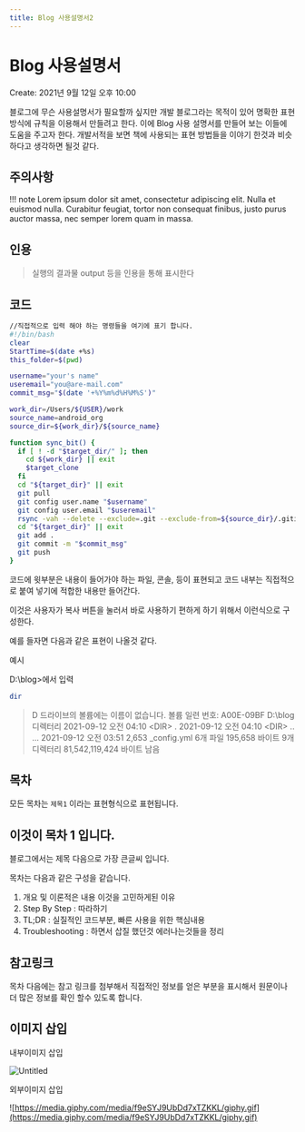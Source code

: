 ```yaml
---
title: Blog 사용설명서2
---
```

# Blog 사용설명서

Create: 2021년 9월 12일 오후 10:00

블로그에 무슨 사용설명서가 필요할까 싶지만
개발 블로그라는 목적이 있어 명확한 표현방식에 규칙을 이용해서 만들려고 한다.
이에 Blog 사용 설명서를 만들어 보는 이들에 도움을 주고자 한다.
개발서적을 보면 책에 사용되는 표현 방법들을 이야기 한것과 비슷하다고 생각하면 될것 같다.

## 주의사항

!!! note
    Lorem ipsum dolor sit amet, consectetur adipiscing elit. Nulla et euismod
    nulla. Curabitur feugiat, tortor non consequat finibus, justo purus auctor
    massa, nec semper lorem quam in massa.

## 인용

> 실행의 결과물 output 등을 인용을 통해 표시한다

## 코드

```bash
//직접적으로 입력 해야 하는 명령들을 여기에 표기 합니다.
#!/bin/bash
clear
StartTime=$(date +%s)
this_folder=$(pwd)

username="your's name"
useremail="you@are-mail.com"
commit_msg="$(date '+%Y%m%d%H%M%S')"

work_dir=/Users/${USER}/work
source_name=android_org
source_dir=${work_dir}/${source_name}

function sync_bit() {
  if [ ! -d "$target_dir/" ]; then
    cd ${work_dir} || exit
    $target_clone
  fi
  cd "${target_dir}" || exit
  git pull
  git config user.name "$username"
  git config user.email "$useremail"
  rsync -vah --delete --exclude=.git --exclude-from=${source_dir}/.gitignore  ${source_dir}/ ${target_dir}
  cd "${target_dir}" || exit
  git add .
  git commit -m "$commit_msg"
  git push
}
```

코드에 윗부분은 내용이 들어가야 하는 파일, 콘솔, 등이 표현되고 코드 내부는 직접적으로 붙여 넣기에 적합한 내용만 들어간다. 

이것은 사용자가 복사 버튼을 눌러서 바로 사용하기 편하게 하기 위해서 이런식으로 구성한다.

예를 들자면 다음과 같은 표현이 나올것 같다.

예시

D:\blog>에서 입력

```bash
dir
```

> D 드라이브의 볼륨에는 이름이 없습니다.
볼륨 일련 번호: A00E-09BF
D:\blog 디렉터리
2021-09-12  오전 04:10    <DIR\>          .
2021-09-12  오전 04:10    <DIR\>          ..
...
2021-09-12  오전 03:51             2,653 _config.yml
6개 파일             195,658 바이트
9개 디렉터리  81,542,119,424 바이트 남음

## 목차

모든 목차는 `제목1` 이라는 표현형식으로 표현됩니다.

## 이것이 목차 1 입니다.

블로그에서는 제목 다음으로 가장 큰글씨 입니다.

목차는 다음과 같은 구성을 같습니다.

1. 개요 및 이론적은 내용 이것을 고민하게된 이유
2. Step By Step : 따라하기
3. TL;DR : 실질적인 코드부분, 빠른 사용을 위한 핵심내용
4. Troubleshooting : 하면서 삽질 했던것 에러나는것들을 정리

## 참고링크

목차 다음에는 참고 링크를 첨부해서 직접적인 정보를 얻은 부분을 표시해서 원문이나 더 많은 정보를 확인 할수 있도록 합니다.

## 이미지 삽입

내부이미지 삽입

![Untitled](Untitled.png)


외부이미지 삽입

![https://media.giphy.com/media/f9eSYJ9UbDd7xTZKKL/giphy.gif](https://media.giphy.com/media/f9eSYJ9UbDd7xTZKKL/giphy.gif)

